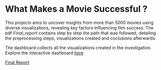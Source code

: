 # What Makes a Movie Successful ?
This projects aims to uncover insights from more than 5000 movies using diverse visualizations, revealing key factors influencing film success. The pdf *Final_report* contains step by step the path that was followed, detailing the preprocessing steps, visualizations created and coclusions afterwards.

The dashboard collects all the visualizations created in the investigation.
Explore the interactive dashboard [here](https://rubenpartepombo.shinyapps.io/final_project/)

[Final Report](#final_report)
